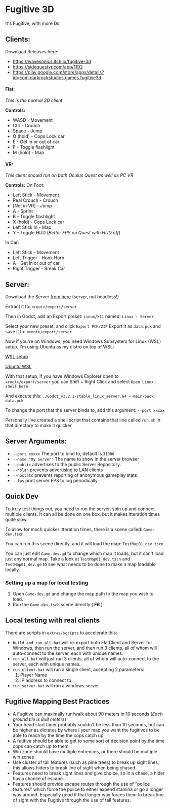 # Fugitive 3D
It's Fugitive, with more Ds.

## Clients:
Download Releases here:
- https://wavesonics.itch.io/fugitive-3d
- https://sidequestvr.com/app/1192
- https://play.google.com/store/apps/details?id=com.darkrockstudios.games.fugitive3d

#### Flat:
_This is the normal 3D client_

__Controls:__
- WASD - Movement
- Ctrl - Crouch
- Space - Jump
- Q (hold) - Cops Lock car
- E - Get in or out of car
- F - Toggle flashlight
- M (hold) - Map


#### VR:
_This client should run on both Oculus Quest as well as PC VR_

__Controls:__
On Foot:
- Left Stick - Movement
- Real Crouch - Crouch
- [Not in VR] - Jump
- A - Sprint
- B - Toggle flashlight
- X (hold) - Cops Lock car
- Left Stick In - Map
- Y - Toggle HUD (_Better FPS on Quest with HUD off_)

In Car:
- Left Stick - Movement
- Left Trigger - Honk Horn
- A - Get in or out of car
- Right Trigger - Break Car



## Server:
Download the Server [from here](https://godotengine.org/download/server)
(server, not headless!)

Extract it to: `<root>/export/server` 

Then in Godot, add an Export preset:
`Linux/X11` named: `Linux - Server`

Select your new preset, and click `Export PCK/ZIP`
Export it as `data.pck` and save it to: `<root>/export/server`

Now if you're on Windows, you need Windows Subsystem for Linux (WSL) setup. I'm using Ubuntu as my distro on top of WSL:

[WSL setup](https://docs.microsoft.com/en-us/windows/wsl/install-win10)

[Ubuntu WSL](https://ubuntu.com/wsl)

With that setup, if you have Windows Explorer open to `<root>/export/server` you can Shift + Right Click and select `Open Linux shell here`

And execute this:
`./Godot_v3.2.1-stable_linux_server.64 --main-pack data.pck`

To change the port that the server binds to, add this argument: `--port xxxxx`

Personally I've created a shell script that contains that line called `run.sh` in that directory to make it quicker.

## Server Arguments:
- `--port xxxxx` The port to bind to, default is `31000`
- `--name "My Server"` The name to show in the server browser
- `--public` advertises to the public Server Repository.
- `--nolan` prevents advertising to LAN clients
- `--nostats` prevents reporting of anonymous gameplay stats
- `--fps` print server FPS to log periodically


## Quick Dev
To truly test things out, you need to run the server, spin up and connect multiple clients. It can all be done on one box, but it makes itteration times quite slow.

To allow for much quicker itteration times, there is a scene called: `Game-dev.tscn`

You can run this scene directly, and it will load the map: `TestMap01_dev.tscn`

You can just edit `Game-dev.gd` to change which map it loads, but it can't load just any normal map. Take a look at `TestMap01_dev.tscn` and `TestMap01_dev.gd` to see what needs to be done to make a map loadable locally.

### Setting up a map for local testing
1. Open `Game-dev.gd` and change the map path to the map you wish to load.
2. Run the `Game-dev.tsch` scene directly ( **F6** )

## Local testing with real clients
There are scripts in `extras/scripts` to accelerate this:
- `build_and_run_all.bat` will re-export both FlatClient and Server for Windows, then run the server, and then run 3 clients, all of whom will auto-connect to the server, each with unique names.
- `run_all.bat` will just run 3 clients, all of whom will auto-connect to the server, each with unique names.
- `run_client.bat` will run a single client, accepting 2 parameters:
	1) Player Name
	2) IP address to connect to
- `run_server.bat` will run a windows server

## Fugitive Mapping Best Practices
- A Fugitive can maximally run/walk about 90 meters in 10 seconds (*Each ground tile is 8x8 meters*)
- Your head start timer probably souldn't be less than 10 seconds, but can be higher as dictates by where i your map you want the fugitives to be able to reach by the time the cops catch up
- A futitive should be able to get to some sort of decision point by the time cops can catch up to them
- Win zone should have multiple entrences, or there should be multiple win zones
- Use cluster of tall features (such as pine trees) to break up sight lines, this allows hiders to break line of sight when being chased.
- Features need to break sight lines and give choice, so in a chase, a hider has a chance of escape.
- Features should provide escape routes through the use of "police features" which force the police to either expend stamina or go a longer way around. Especially good if that longer way forces them to break line of sight with the Fugitive through the use of tall features.
